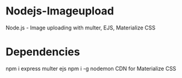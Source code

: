 # Nodejs-Imageupload
Node.js - Image uploading with multer, EJS, Materialize CSS
# Dependencies
npm i express multer ejs
npm i -g nodemon
CDN for Materialize CSS
